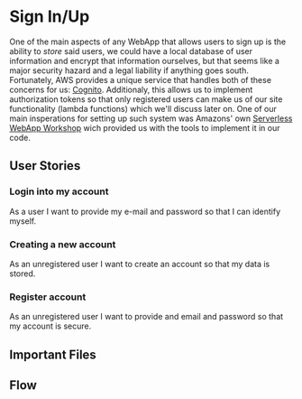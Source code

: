 # Sign In/Up
One of the main aspects of any WebApp that allows users to sign up is the ability to *store* said users, we could have a local database of user information and encrypt that information ourselves, but that seems like a major security hazard and a legal liability if anything goes south. Fortunately, AWS provides a unique service that handles both of these concerns for us: [Cognito](https://aws.amazon.com/cognito/ "Cognito"). Additionaly, this allows us to implement authorization tokens so that only registered users can make us of our site functionality (lambda functions) which we'll discuss later on. One of our main insperations for setting up such system was Amazons' own [Serverless WebApp Workshop](https://aws.amazon.com/getting-started/projects/build-serverless-web-app-lambda-apigateway-s3-dynamodb-cognito/ "AWS' workshop") wich provided us with the tools to implement it in our code. 

## User Stories 
### Login into my account  
As a user I want to provide my e-mail and password so that I can identify myself.
### Creating a new account
As an unregistered user I want to create an account so that my data is stored.
### Register account 
As an unregistered user I want to provide and email and password so that my account is secure.
## Important Files 

## Flow
